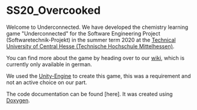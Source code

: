 # SS20_Overcooked
Welcome to Underconnected.
We have developed the chemistry learning game "Underconnected" for the Software Engineering Project (Softwaretechnik-Projekt) in the summer term 2020 at the [Technical University of Central Hesse (Technische Hochschule Mittelhessen)](https://www.thm.de/site/).

You can find more about the game by heading over to our [wiki](https://github.com/thm-mni-ii/SWT-P_SS20_Overcooked/wiki), which is currently only available in german.

We used the [Unity-Engine](https://unity.com/) to create this game, this was a requirement and not an active choice on our part.

The code documentation can be found [here]. It was created using [Doxygen](https://www.doxygen.nl/).
